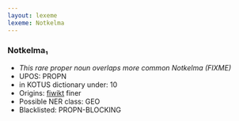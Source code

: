 ```yaml
---
layout: lexeme
lexeme: Notkelma
---
```


###  Notkelma₁

* _This rare proper noun overlaps more common *Notkelma* (FIXME)_
* UPOS:  PROPN
* in KOTUS dictionary under:  10
* Origins: [fiwikt](https://fi.wiktionary.org/wiki/Notkelma) finer 
* Possible NER class:  GEO
* Blacklisted:  PROPN-BLOCKING

